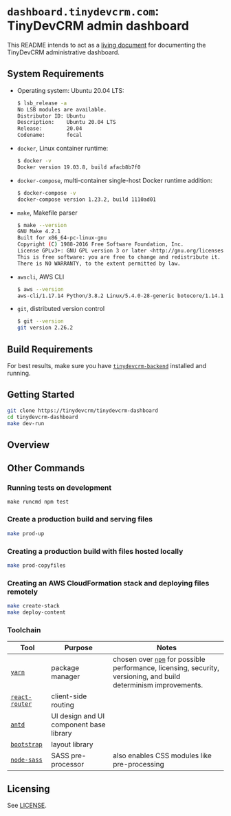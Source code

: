 # `dashboard.tinydevcrm.com`: TinyDevCRM admin dashboard

This README intends to act as a [living
document](https://en.wikipedia.org/wiki/Living_document) for documenting the
TinyDevCRM administrative dashboard.

## System Requirements

-   Operating system: Ubuntu 20.04 LTS:

    ```bash
    $ lsb_release -a
    No LSB modules are available.
    Distributor ID: Ubuntu
    Description:    Ubuntu 20.04 LTS
    Release:        20.04
    Codename:       focal
    ```

-   `docker`, Linux container runtime:

    ```bash
    $ docker -v
    Docker version 19.03.8, build afacb8b7f0
    ```

-   `docker-compose`, multi-container single-host Docker runtime addition:

    ```bash
    $ docker-compose -v
    docker-compose version 1.23.2, build 1110ad01
    ```

-   `make`, Makefile parser

    ```bash
    $ make --version
    GNU Make 4.2.1
    Built for x86_64-pc-linux-gnu
    Copyright (C) 1988-2016 Free Software Foundation, Inc.
    License GPLv3+: GNU GPL version 3 or later <http://gnu.org/licenses/gpl.html>
    This is free software: you are free to change and redistribute it.
    There is NO WARRANTY, to the extent permitted by law.
    ```

-   `awscli`, AWS CLI

    ```bash
    $ aws --version
    aws-cli/1.17.14 Python/3.8.2 Linux/5.4.0-28-generic botocore/1.14.14
    ```

-   `git`, distributed version control

    ```bash
    $ git --version
    git version 2.26.2
    ```

## Build Requirements

For best results, make sure you have
[`tinydevcrm-backend`](https://github.com/tinydevcrm/tinydevcrm-backend)
installed and running.

## Getting Started

```bash
git clone https://tinydevcrm/tinydevcrm-dashboard
cd tinydevcrm-dashboard
make dev-run
```

## Overview

## Other Commands

### Running tests on development

```make
make runcmd npm test
```

### Create a production build and serving files

```bash
make prod-up
```

### Creating a production build with files hosted locally

```bash
make prod-copyfiles
```

### Creating an AWS CloudFormation stack and deploying files remotely

```bash
make create-stack
make deploy-content
```

### Toolchain

Tool | Purpose | Notes
--- | --- | ---
[`yarn`](https://github.com/yarnpkg/yarn) | package manager | chosen over [`npm`](https://www.npmjs.com/) for possible performance, licensing, security, versioning, and build determinism improvements.
[`react-router`](https://github.com/ReactTraining/react-router) | client-side routing |
[`antd`](https://github.com/ant-design/ant-design) | UI design and UI component base library |
[`bootstrap`](https://github.com/twbs/bootstrap) | layout library |
[`node-sass`](https://github.com/sass/node-sass) | SASS pre-processor | also enables CSS modules like pre-processing

## Licensing

See [LICENSE](LICENSE).
